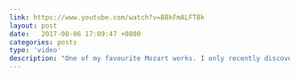```yaml
---
link: https://www.youtube.com/watch?v=BBkFmALFTBk
layout: post
date:   2017-08-06 17:09:47 +0800
categories: posts
type: 'video'
description: "One of my favourite Mozart works. I only recently discovered the origin of the famous <i>Laudate Dominum</i>, the fifth movement here. My favourite movement is actually the last, the joyful <i>Magnificat</i>, where Mozart uses the perfect fifth interval and a <i>subito piano</i> marking to great effect. The recording here is rather historically accurate, which I think is appropriate for this work where the style of writing does not call for a big choir or orchestra."
---
```

